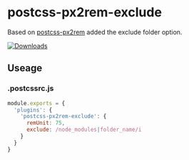 # postcss-px2rem-exclude

Based on [postcss-px2rem](https://www.npmjs.com/package/postcss-px2rem) added the exclude folder option.

[![Downloads][downloads-image]][downloads-url]

[downloads-image]: https://img.shields.io/npm/dm/postcss-px2rem-exclude.svg?style=flat-square
[downloads-url]: https://www.npmjs.com/package/postcss-px2rem-exclude

## Useage

### .postcssrc.js
```javascript
module.exports = {
  'plugins': {
    'postcss-px2rem-exclude': {
      remUnit: 75,
      exclude: /node_modules|folder_name/i
    }
  }
}
```

